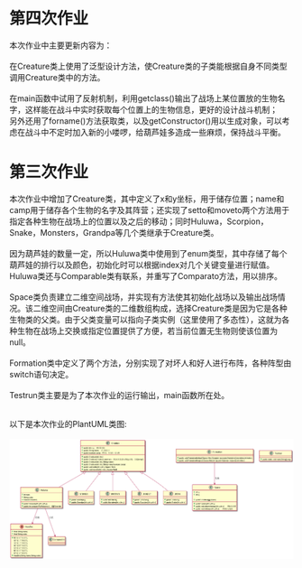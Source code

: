第四次作业
========
本次作业中主要更新内容为：</br></br>
在Creature类上使用了泛型设计方法，使Creature类的子类能根据自身不同类型调用Creature类中的方法。</br></br>
在main函数中试用了反射机制，利用getclass()输出了战场上某位置放的生物名字，这样能在战斗中实时获取每个位置上的生物信息，更好的设计战斗机制；</br>
另外还用了forname()方法获取类，以及getConstructor()用以生成对象，可以考虑在战斗中不定时加入新的小喽啰，给葫芦娃多造成一些麻烦，保持战斗平衡。

第三次作业
========
本次作业中增加了Creature类，其中定义了x和y坐标，用于储存位置；name和camp用于储存各个生物的名字及其阵营；还实现了setto和moveto两个方法用于指定各种生物在战场上的位置以及之后的移动；同时Huluwa，Scorpion，Snake，Monsters，Grandpa等几个类继承于Creature类。</br></br>
因为葫芦娃的数量一定，所以Huluwa类中使用到了enum类型，其中存储了每个葫芦娃的排行以及颜色，初始化时可以根据index对几个关键变量进行赋值。Huluwa类还与Comparable类有联系，并重写了Comparato方法，用以排序。</br></br>
Space类负责建立二维空间战场，并实现有方法使其初始化战场以及输出战场情况。该二维空间由Creature类的二维数组构成，选择Creature类是因为它是各种生物类的父类。由于父类变量可以指向子类实例（这里使用了多态性），这就为各种生物在战场上交换或指定位置提供了方便，若当前位置无生物则使该位置为null。</br></br>
Formation类中定义了两个方法，分别实现了对坏人和好人进行布阵，各种阵型由switch语句决定。</br></br>
Testrun类主要是为了本次作业的运行输出，main函数所在处。</br></br>

以下是本次作业的PlantUML类图:</br></br>
![](https://github.com/yezhouguo/imgresource/raw/master/java-homework3.png)  
